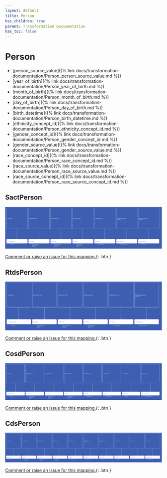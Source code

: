 ```yaml
---
layout: default
title: Person
has_children: true
parent: Transformation Documentation
has_toc: false
---
```


# Person
* [person_source_value]({% link docs/transformation-documentation/Person_person_source_value.md %})
* [year_of_birth]({% link docs/transformation-documentation/Person_year_of_birth.md %})
* [month_of_birth]({% link docs/transformation-documentation/Person_month_of_birth.md %})
* [day_of_birth]({% link docs/transformation-documentation/Person_day_of_birth.md %})
* [birth_datetime]({% link docs/transformation-documentation/Person_birth_datetime.md %})
* [ethnicity_concept_id]({% link docs/transformation-documentation/Person_ethnicity_concept_id.md %})
* [gender_concept_id]({% link docs/transformation-documentation/Person_gender_concept_id.md %})
* [gender_source_value]({% link docs/transformation-documentation/Person_gender_source_value.md %})
* [race_concept_id]({% link docs/transformation-documentation/Person_race_concept_id.md %})
* [race_source_value]({% link docs/transformation-documentation/Person_race_source_value.md %})
* [race_source_concept_id]({% link docs/transformation-documentation/Person_race_source_concept_id.md %})

## SactPerson
![](SactPerson.svg)

[Comment or raise an issue for this mapping.](https://github.com/answerdigital/oxford-omop-data-mapper/issues/new?title=SactPerson%20mapping){: .btn }
## RtdsPerson
![](RtdsPerson.svg)

[Comment or raise an issue for this mapping.](https://github.com/answerdigital/oxford-omop-data-mapper/issues/new?title=RtdsPerson%20mapping){: .btn }
## CosdPerson
![](CosdPerson.svg)

[Comment or raise an issue for this mapping.](https://github.com/answerdigital/oxford-omop-data-mapper/issues/new?title=CosdPerson%20mapping){: .btn }
## CdsPerson
![](CdsPerson.svg)

[Comment or raise an issue for this mapping.](https://github.com/answerdigital/oxford-omop-data-mapper/issues/new?title=CdsPerson%20mapping){: .btn }
